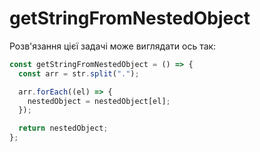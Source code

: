 # getStringFromNestedObject

Розв'язання цієї задачі може виглядати ось так:

```js
const getStringFromNestedObject = () => {
  const arr = str.split(".");

  arr.forEach((el) => {
    nestedObject = nestedObject[el];
  });

  return nestedObject;
};
```
